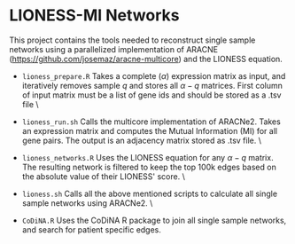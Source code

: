 # LIONESS-MI Networks
This project contains the tools needed to reconstruct single sample networks using a parallelized implementation of ARACNE (https://github.com/josemaz/aracne-multicore) and the LIONESS equation. 

- ``lioness_prepare.R`` Takes a complete ($\alpha$) expression matrix  as input, and iteratively removes sample $q$ and stores all $\alpha - q$ matrices.  First column of input matrix must be a list of gene ids and should be stored as a .tsv file
\\

- ``lioness_run.sh`` Calls the multicore implementation of ARACNe2. Takes an expression matrix and computes the Mutual Information (MI) for all gene pairs. The output is an adjacency matrix stored as .tsv file.
\\

- ``lioness_networks.R``  Uses the LIONESS equation for any $\alpha - q$ matrix. The resulting network is filtered to keep the top 100k edges based on the absolute value of their LIONESS' score.
\\

- ``lioness.sh`` Calls all the above mentioned scripts to calculate all single sample networks using ARACNe2.
\\

- ``CoDiNA.R`` Uses the CoDiNA R package to join all single sample networks, and search for patient specific edges. 
